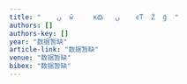```yaml
---
title: "    ڹ  ŵ     ĸ߷   ڹ    ϵͳ  Ż  ģ  "
authors: []
authors-key: []
year: "数据暂缺"
article-link: "数据暂缺"
venue: "数据暂缺"
bibex: "数据暂缺"
---
```

